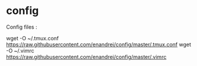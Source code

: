 # config
Config files :


wget -O ~/.tmux.conf https://raw.githubusercontent.com/enandrei/config/master/.tmux.conf
wget -O ~/.vimrc https://raw.githubusercontent.com/enandrei/config/master/.vimrc
